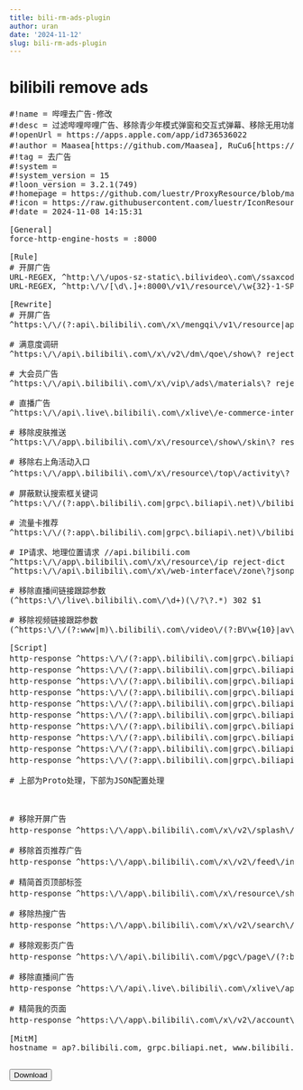 ```yaml
---
title: bili-rm-ads-plugin
author: uran
date: '2024-11-12'
slug: bili-rm-ads-plugin
---
```

# bilibili remove ads
<!-- 页面上代码块 -->

<pre id="code-block">
#!name = 哔哩去广告-修改
#!desc = 过滤哔哩哔哩广告、移除青少年模式弹窗和交互式弹幕、移除无用功能和链接跟踪参数。此插件仅建议iOS 15以上设备使用，且必须启用MitM-over-HTTP/2功能。
#!openUrl = https://apps.apple.com/app/id736536022
#!author = Maasea[https://github.com/Maasea], RuCu6[https://github.com/RuCu6], kokoryh[https://github.com/kokoryh], 可莉🅥[https://github.com/luestr/ProxyResource/blob/main/README.md], uranv[https://github.com/uranv]
#!tag = 去广告
#!system = 
#!system_version = 15
#!loon_version = 3.2.1(749)
#!homepage = https://github.com/luestr/ProxyResource/blob/main/README.md
#!icon = https://raw.githubusercontent.com/luestr/IconResource/main/App_icon/120px/Bilibili.png
#!date = 2024-11-08 14:15:31

[General]
force-http-engine-hosts = :8000

[Rule]
# 开屏广告
URL-REGEX, ^http:\/\/upos-sz-static\.bilivideo\.com\/ssaxcode\/\w{2}\/\w{2}\/\w{32}-1-SPLASH, REJECT-DICT
URL-REGEX, ^http:\/\/[\d\.]+:8000\/v1\/resource\/\w{32}-1-SPLASH, REJECT-DICT

[Rewrite]
# 开屏广告
^https:\/\/(?:api\.bilibili\.com\/x\/mengqi\/v1\/resource|app\.bilibili\.com\/x\/resource\/peak\/download) reject-dict

# 满意度调研
^https:\/\/api\.bilibili\.com\/x\/v2\/dm\/qoe\/show\? reject-dict

# 大会员广告
^https:\/\/api\.bilibili\.com\/x\/vip\/ads\/materials\? reject-dict

# 直播广告
^https:\/\/api\.live\.bilibili\.com\/xlive\/e-commerce-interface\/v1\/ecommerce-user\/get_shopping_info\? reject-dict

# 移除皮肤推送
^https:\/\/app\.bilibili\.com\/x\/resource\/show\/skin\? response-body-json-del data.common_equip

# 移除右上角活动入口
^https:\/\/app\.bilibili\.com\/x\/resource\/top\/activity\? mock-response-body data-type=json status-code=200 data="{ "code": -404, "message": "啥都木有", "ttl": 1, "data": null }"

# 屏蔽默认搜索框关键词
^https:\/\/(?:app\.bilibili\.com|grpc\.biliapi\.net)\/bilibili\.app\.interface\.v1\.Search\/DefaultWords$ reject-dict

# 流量卡推荐
^https:\/\/(?:app\.bilibili\.com|grpc\.biliapi\.net)\/bilibili\.app\.view\.v1\.View\/TFInfo$ url reject-dict

# IP请求、地理位置请求 //api.bilibili.com
^https:\/\/app\.bilibili\.com\/x\/resource\/ip reject-dict
^https:\/\/api\.bilibili\.com\/x\/web-interface\/zone\?jsonp reject-dict

# 移除直播间链接跟踪参数
(^https:\/\/live\.bilibili\.com\/\d+)(\/?\?.*) 302 $1

# 移除视频链接跟踪参数
(^https:\/\/(?:www|m)\.bilibili\.com\/video\/(?:BV\w{10}|av\d{9}))(\/?\?.*) 302 $1

[Script]
http-response ^https:\/\/(?:app\.bilibili\.com|grpc\.biliapi\.net)\/bilibili\.app\.dynamic\.v2\.Dynamic\/DynAll$ script-path = https://kelee.one/Resource/Script/Bilibili/Bilibili_proto_kokoryh.js, requires-body = true, binary-body-mode = true, tag = 移除动态页面广告
http-response ^https:\/\/(?:app\.bilibili\.com|grpc\.biliapi\.net)\/bilibili\.app\.interface\.v1\.Teenagers\/ModeStatus$ script-path = https://kelee.one/Resource/Script/Bilibili/Bilibili_proto_kokoryh.js, requires-body = true, binary-body-mode = true, tag = 移除青少年模式弹窗
http-response ^https:\/\/(?:app\.bilibili\.com|grpc\.biliapi\.net)\/bilibili\.app\.show\.v1\.Popular\/Index$ script-path = https://kelee.one/Resource/Script/Bilibili/Bilibili_proto_kokoryh.js, requires-body = true, binary-body-mode = true, tag = 移除热门话题
http-response ^https:\/\/(?:app\.bilibili\.com|grpc\.biliapi\.net)\/bilibili\.app\.playurl\.v1\.PlayURL\/PlayView$ script-path=https://kelee.one/Resource/Script/Bilibili/Bilibili_proto_kokoryh.js, requires-body = true, binary-body-mode = true, tag = 移除播放页面广告 playview
http-response ^https:\/\/(?:app\.bilibili\.com|grpc\.biliapi\.net)\/bilibili\.app\.playerunite\.v1\.Player\/PlayViewUnite$ script-path=https://kelee.one/Resource/Script/Bilibili/Bilibili_proto_kokoryh.js, requires-body = true, binary-body-mode = true, tag = 移除播放页面广告 playerunite
http-response ^https:\/\/(?:app\.bilibili\.com|grpc\.biliapi\.net)\/bilibili\.app\.view\.v1\.View\/(?:View|ViewProgress)$ script-path = https://kelee.one/Resource/Script/Bilibili/Bilibili_proto_kokoryh.js, requires-body = true, binary-body-mode = true, tag = 移除播放页面广告 view
http-response ^https:\/\/(?:app\.bilibili\.com|grpc\.biliapi\.net)\/bilibili\.app\.viewunite\.v1\.View\/(?:RelatesFeed|View)$ script-path = https://kelee.one/Resource/Script/Bilibili/Bilibili_proto_kokoryh.js, requires-body = true, binary-body-mode = true, tag = 移除播放页面广告 viewunite
http-response ^https:\/\/(?:app\.bilibili\.com|grpc\.biliapi\.net)\/bilibili\.community\.service\.dm\.v1\.DM\/DmView$ script-path = https://kelee.one/Resource/Script/Bilibili/Bilibili_proto_kokoryh.js, requires-body = true, binary-body-mode = true, tag = 移除交互式弹幕
http-response ^https:\/\/(?:app\.bilibili\.com|grpc\.biliapi\.net)\/bilibili\.main\.community\.reply\.v1\.Reply\/MainList$ script-path = https://kelee.one/Resource/Script/Bilibili/Bilibili_proto_kokoryh.js, requires-body = true, binary-body-mode = true, tag = 移除评论区广告
http-response ^https:\/\/(?:app\.bilibili\.com|grpc\.biliapi\.net)\/bilibili\.polymer\.app\.search\.v1\.Search\/SearchAll$ script-path = https://kelee.one/Resource/Script/Bilibili/Bilibili_proto_kokoryh.js, requires-body = true, binary-body-mode = true, tag = 移除搜索结果广告

# 上部为Proto处理，下部为JSON配置处理



# 移除开屏广告
http-response ^https:\/\/app\.bilibili\.com\/x\/v2\/splash\/(?:brand\/list|event\/list2|list|show) script-path = https://kelee.one/Resource/Script/Bilibili/Bilibili_remove_ads.js, requires-body = true, tag = 移除开屏广告

# 移除首页推荐广告
http-response ^https:\/\/app\.bilibili\.com\/x\/v2\/feed\/index script-path = https://kelee.one/Resource/Script/Bilibili/Bilibili_remove_ads.js, requires-body = true, tag = 移除首页推荐广告

# 精简首页顶部标签
http-response ^https:\/\/app\.bilibili\.com\/x\/resource\/show\/tab\/v2\? script-path = https://kelee.one/Resource/Script/Bilibili/Bilibili_remove_ads.js, requires-body = true, tag = 精简首页顶部标签

# 移除热搜广告
http-response ^https:\/\/app\.bilibili\.com\/x\/v2\/search\/square\? script-path = https://kelee.one/Resource/Script/Bilibili/Bilibili_remove_ads.js, requires-body = true, tag = 移除热搜广告

# 移除观影页广告
http-response ^https:\/\/api\.bilibili\.com\/pgc\/page\/(?:bangumi|cinema\/tab) script-path = https://kelee.one/Resource/Script/Bilibili/Bilibili_remove_ads.js, requires-body = true, tag = 移除观影页广告

# 移除直播间广告
http-response ^https:\/\/api\.live\.bilibili\.com\/xlive\/app-room\/v1\/index\/getInfoByRoom\? script-path = https://kelee.one/Resource/Script/Bilibili/Bilibili_remove_ads.js, requires-body = true, tag = 移除直播间广告

# 精简我的页面
http-response ^https:\/\/app\.bilibili\.com\/x\/v2\/account\/(?:mine|myinfo) script-path = https://raw.githubusercontent.com/uranv/blbl-uiopt/refs/heads/main/Bilibili_remove_ads.js, requires-body = true, tag = 精简我的页面

[MitM]
hostname = ap?.bilibili.com, grpc.biliapi.net, www.bilibili.com, m.bilibili.com, *live.bilibili.com

</pre>

<!-- 下载按钮 -->
<button onclick="downloadCode()">Download</button>

<script>
function downloadCode() {
    // 获取代码块内容
    const codeContent = document.getElementById("code-block").innerText;

    // 创建 Blob 对象并指定文件类型
    const blob = new Blob([codeContent], { type: "text/plain" });
    
    // 生成下载链接
    const url = URL.createObjectURL(blob);
    const downloadLink = document.createElement("a");
    downloadLink.href = url;
    downloadLink.download = "Bilibili_remove_ads.plugin"; // 指定下载文件名
    
    // 触发下载
    downloadLink.click();
    
    // 释放 Blob URL
    URL.revokeObjectURL(url);
}
</script>

